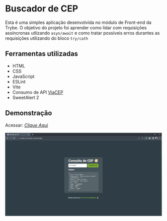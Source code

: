 # Buscador de CEP
Esta é uma simples aplicação desenvolvida no módulo de Front-end da Trybe. O objetivo do projeto foi aprender como lidar com requisições assíncronas utlizando ```asyn/await``` e como tratar possíveis erros durantes as requisições utilizando do bloco ```try/cath```

## Ferramentas utilizadas
- HTML
- CSS
- JavaScript
- ESLint
- Vite
- Consumo de API [ViaCEP](https://viacep.com.br/)
- SweetAlert 2

## Demonstração
Acessar: [*Clique Aqui*](https://vmedeiros-buscador-cep.vercel.app/)

![](/src/images/desktop_demo.png)